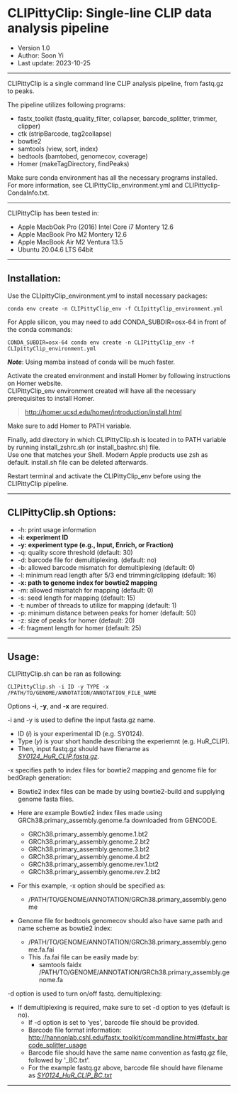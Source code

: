 # CLIPittyClip: Single-line CLIP data analysis pipeline
- Version 1.0
- Author: Soon Yi
- Last update: 2023-10-25
-------------------------------------------------------------------------------------------------------------------
CLIPittyClip is a single command line CLIP analysis pipeline, from fastq.gz to peaks.

The pipeline utilizes following programs: 
 - fastx_toolkit (fastq_quality_filter, collapser, barcode_splitter, trimmer, clipper)
 - ctk (stripBarcode, tag2collapse)
 - bowtie2
 - samtools (view, sort, index)
 - bedtools (bamtobed, genomecov, coverage)
 - Homer (makeTagDirectory, findPeaks)

Make sure conda environment has all the necessary programs installed.  
For more information, see CLIPittyClip_environment.yml and CLIPittyclip-CondaInfo.txt.

-------------------------------------------------------------------------------------------------------------------
CLIPittyClip has been tested in:
- Apple MacbOok Pro (2016) Intel Core i7 Montery 12.6
- Apple MacBook Pro M2 Montery 12.6
- Apple MacBook Air M2 Ventura 13.5
- Ubuntu 20.04.6 LTS 64bit
-------------------------------------------------------------------------------------------------------------------
## Installation:

Use the CLIpittyClip_environment.yml to install necessary packages:

    conda env create -n CLIPittyClip_env -f CLIpittyClip_environment.yml

For Apple silicon, you may need to add CONDA_SUBDIR=osx-64 in front of the conda commands:

    CONDA_SUBDIR=osx-64 conda env create -n CLIPittyClip_env -f CLIpittyClip_environment.yml

***Note***: Using mamba instead of conda will be much faster.

Activate the created environment and install Homer by following instructions on Homer website.  
CLIPittyClip_env environment created will have all the necessary prerequisites to install Homer.
> http://homer.ucsd.edu/homer/introduction/install.html

Make sure to add Homer to PATH variable.  

Finally, add directory in which CLIPittyClip.sh is located in to PATH variable by running install_zshrc.sh (or install_bashrc.sh) file.  
Use one that matches your Shell. Modern Apple products use zsh as default. install.sh file can be deleted afterwards.  

Restart terminal and activate the CLIPittyClip_env before using the CLIPittyClip pipeline.  

-------------------------------------------------------------------------------------------------------------------
## CLIPittyClip.sh Options:
 - -h: print usage information
 - **-i: experiment ID**
 - **-y: experiment type (e.g., Input, Enrich, or Fraction)**
 - -q: quality score threshold                             (default: 30)
 - -d: barcode file for demultiplexing.                    (default: no)
 - -b: allowed barcode mismatch for demultiplexing         (default:  0)
 - -l: minimum read length after 5/3 end trimming/clipping (default: 16)
 - **-x: path to genome index for bowtie2 mapping**
 - -m: allowed mismatch for mapping                        (default:  0)
 - -s: seed length for mapping                             (default: 15)
 - -t: number of threads to utilize for mapping            (default:  1)
 - -p: minimum distance between peaks for homer            (default: 50)
 - -z: size of peaks for homer                             (default: 20)
 - -f: fragment length for homer                           (default: 25)

-------------------------------------------------------------------------------------------------------------------
## Usage:
CLIPittyClip.sh can be ran as following:
```
CLIPittyClip.sh -i ID -y TYPE -x /PATH/TO/GENOME/ANNOTATION/ANNOTATION_FILE_NAME
```
Options **-i**, **-y**, and **-x** are required.  

-i and -y is used to define the input fasta.gz name.
- ID (*i*) is your experimental ID (e.g. SY0124).
- Type (*y*) is your short handle describing the experiemnt (e.g. HuR_CLIP).
- Then, input fastq.gz should have filename as <ins>*SY0124_HuR_CLIP.fastq.gz*</ins>.

-x specifies path to index files for bowtie2 mapping and genome file for bedGraph generation:  
- Bowtie2 index files can be made by using bowtie2-build and supplying genome fasta files.
- Here are example Bowtie2 index files made using GRCh38.primary_assembly.genome.fa downloaded from GENCODE.
  - GRCh38.primary_assembly.genome.1.bt2
  - GRCh38.primary_assembly.genome.2.bt2
  - GRCh38.primary_assembly.genome.3.bt2
  - GRCh38.primary_assembly.genome.4.bt2
  - GRCh38.primary_assembly.genome.rev.1.bt2
  - GRCh38.primary_assembly.genome.rev.2.bt2
- For this example, -x option should be specified as:
  - /PATH/TO/GENOME/ANNOTATION/GRCh38.primary_assembly.genome

- Genome file for bedtools genomecov should also have same path and name scheme as bowtie2 index:
  - /PATH/TO/GENOME/ANNOTATION/GRCh38.primary_assembly.genome.fa.fai
  - This .fa.fai file can be easily made by:
    - samtools faidx /PATH/TO/GENOME/ANNOTATION/GRCh38.primary_assembly.genome.fa

-d option is used to turn on/off fastq. demultiplexing:
- If demultiplexing is required, make sure to set -d option to yes (default is no).
  - If -d option is set to 'yes', barcode file should be provided.
  - Barcode file format information: http://hannonlab.cshl.edu/fastx_toolkit/commandline.html#fastx_barcode_splitter_usage
  - Barcode file should have the same name convention as fastq.gz file, followed by '_BC.txt'.
   - For the example fastq.gz above, barcode file should have filename as <ins>*SY0124_HuR_CLIP_BC.txt*</ins>

-------------------------------------------------------------------------------------------------------------------





